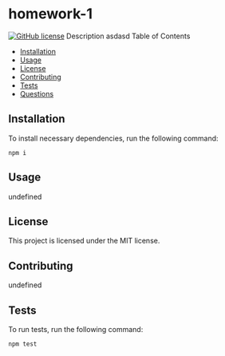 
  # homework-1
  [![GitHub license](https://img.shields.io/badge/license-MIT-blue.svg)](https://github.com/adambrosio/homework-1)
   Description
  asdasd
   Table of Contents 
  * [Installation](#installation)
  * [Usage](#usage)
  * [License](#license)
  * [Contributing](#contributing)
  * [Tests](#tests)
  * [Questions](#questions)
  ## Installation
  To install necessary dependencies, run the following command:
  ```
  npm i
  ```
  ## Usage
  undefined
  ## License
  This project is licensed under the MIT license.
    
  ## Contributing
  undefined
  ## Tests
  To run tests, run the following command:
  ```
  npm test
  ```
  